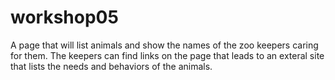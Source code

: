 # workshop05
A page that will list animals and show the names of the zoo keepers caring for them.
The keepers can find links on the page that leads to an exteral site that lists the needs and behaviors of the animals.
